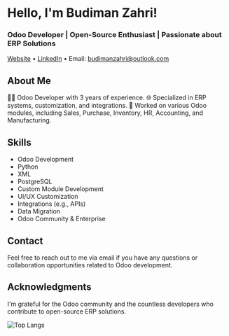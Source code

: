 # Hello, I'm Budiman Zahri!

### Odoo Developer | Open-Source Enthusiast | Passionate about ERP Solutions

[Website](https://www.yourwebsite.com) • [LinkedIn](https://id.linkedin.com/in/budiman-zahri-850266210) • Email: budimanzahri@outlook.com

## About Me

👨‍💻 Odoo Developer with 3 years of experience.
🌐 Specialized in ERP systems, customization, and integrations.
💼 Worked on various Odoo modules, including Sales, Purchase, Inventory, HR, Accounting, and Manufacturing.

## Skills

- Odoo Development
- Python
- XML
- PostgreSQL
- Custom Module Development
- UI/UX Customization
- Integrations (e.g., APIs)
- Data Migration
- Odoo Community & Enterprise

## Contact

Feel free to reach out to me via email if you have any questions or collaboration opportunities related to Odoo development.

## Acknowledgments

I'm grateful for the Odoo community and the countless developers who contribute to open-source ERP solutions.

![Top Langs](https://github-readme-stats.vercel.app/api/top-langs/?username=budimanzahri&layout=compact)
